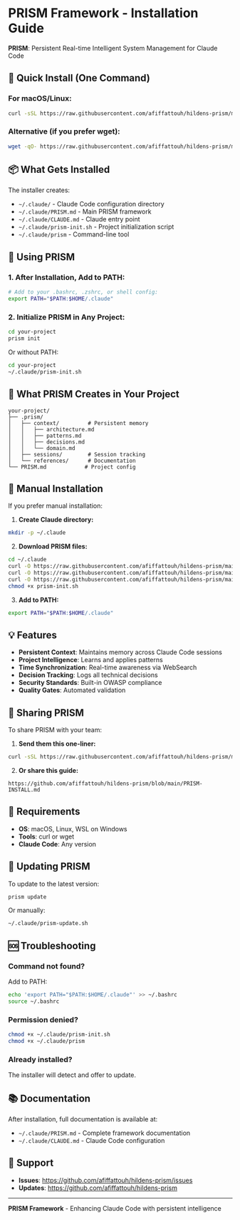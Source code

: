 # PRISM Framework - Installation Guide

**PRISM**: Persistent Real-time Intelligent System Management for Claude Code

## 🚀 Quick Install (One Command)

### For macOS/Linux:
```bash
curl -sSL https://raw.githubusercontent.com/afiffattouh/hildens-prism/main/install-prism.sh | bash
```

### Alternative (if you prefer wget):
```bash
wget -qO- https://raw.githubusercontent.com/afiffattouh/hildens-prism/main/install-prism.sh | bash
```

## 📦 What Gets Installed

The installer creates:
- `~/.claude/` - Claude Code configuration directory
- `~/.claude/PRISM.md` - Main PRISM framework
- `~/.claude/CLAUDE.md` - Claude entry point
- `~/.claude/prism-init.sh` - Project initialization script
- `~/.claude/prism` - Command-line tool

## 🎯 Using PRISM

### 1. After Installation, Add to PATH:
```bash
# Add to your .bashrc, .zshrc, or shell config:
export PATH="$PATH:$HOME/.claude"
```

### 2. Initialize PRISM in Any Project:
```bash
cd your-project
prism init
```

Or without PATH:
```bash
cd your-project
~/.claude/prism-init.sh
```

## 📁 What PRISM Creates in Your Project

```
your-project/
├── .prism/
│   ├── context/         # Persistent memory
│   │   ├── architecture.md
│   │   ├── patterns.md
│   │   ├── decisions.md
│   │   └── domain.md
│   ├── sessions/        # Session tracking
│   └── references/      # Documentation
└── PRISM.md            # Project config
```

## 🔧 Manual Installation

If you prefer manual installation:

1. **Create Claude directory:**
```bash
mkdir -p ~/.claude
```

2. **Download PRISM files:**
```bash
cd ~/.claude
curl -O https://raw.githubusercontent.com/afiffattouh/hildens-prism/main/.claude/PRISM.md
curl -O https://raw.githubusercontent.com/afiffattouh/hildens-prism/main/.claude/CLAUDE.md
curl -O https://raw.githubusercontent.com/afiffattouh/hildens-prism/main/prism-init.sh
chmod +x prism-init.sh
```

3. **Add to PATH:**
```bash
export PATH="$PATH:$HOME/.claude"
```

## 💡 Features

- **Persistent Context**: Maintains memory across Claude Code sessions
- **Project Intelligence**: Learns and applies patterns
- **Time Synchronization**: Real-time awareness via WebSearch
- **Decision Tracking**: Logs all technical decisions
- **Security Standards**: Built-in OWASP compliance
- **Quality Gates**: Automated validation

## 🤝 Sharing PRISM

To share PRISM with your team:

1. **Send them this one-liner:**
```bash
curl -sSL https://raw.githubusercontent.com/afiffattouh/hildens-prism/main/install-prism.sh | bash
```

2. **Or share this guide:**
```
https://github.com/afiffattouh/hildens-prism/blob/main/PRISM-INSTALL.md
```

## 📝 Requirements

- **OS**: macOS, Linux, WSL on Windows
- **Tools**: curl or wget
- **Claude Code**: Any version

## 🔄 Updating PRISM

To update to the latest version:
```bash
prism update
```

Or manually:
```bash
~/.claude/prism-update.sh
```

## 🆘 Troubleshooting

### Command not found?
Add to PATH:
```bash
echo 'export PATH="$PATH:$HOME/.claude"' >> ~/.bashrc
source ~/.bashrc
```

### Permission denied?
```bash
chmod +x ~/.claude/prism-init.sh
chmod +x ~/.claude/prism
```

### Already installed?
The installer will detect and offer to update.

## 📚 Documentation

After installation, full documentation is available at:
- `~/.claude/PRISM.md` - Complete framework documentation
- `~/.claude/CLAUDE.md` - Claude Code configuration

## 🐛 Support

- **Issues**: https://github.com/afiffattouh/hildens-prism/issues
- **Updates**: https://github.com/afiffattouh/hildens-prism

---

**PRISM Framework** - Enhancing Claude Code with persistent intelligence
